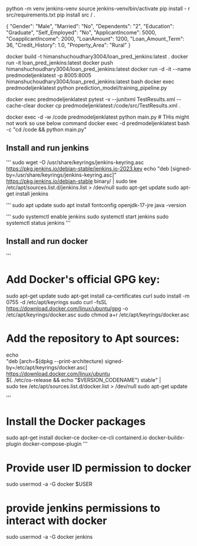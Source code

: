 python -m venv jenkins-venv
source jenkins-venv/bin/activate
pip install - r src/requirements.txt
pip install src / .


{
  "Gender": "Male",
  "Married": "No",
  "Dependents": "2",
  "Education": "Graduate",
  "Self_Employed": "No",
  "ApplicantIncome": 5000,
  "CoapplicantIncome": 2000,
  "LoanAmount": 1200,
  "Loan_Amount_Term": 36,
  "Credit_History": 1.0,
  "Property_Area": "Rural"
}


docker build -t himanshuchoudhary3004/loan_pred_jenkins:latest .
docker run -it loan_pred_jenkins:latest
docker push himanshuchoudhary3004/loan_pred_jenkins:latest
docker run -d -it --name predmodeljenklatest -p 8005:8005 himanshuchoudhary3004/loan_pred_jenkins:latest bash
docker exec predmodeljenklatest python prediction_model/training_pipeline.py

docker exec predmodeljenklatest pytest -v --junitxml TestResults.xml --cache-clear
docker cp predmodeljenklatest:/code/src/TestResults.xml .

docker exec -d -w /code predmodeljenklatest python main.py            # THis might not work so use below command
docker exec -d predmodeljenklatest bash -c "cd /code && python main.py"


## Install and run jenkins 

'''
sudo wget -O /usr/share/keyrings/jenkins-keyring.asc \
  https://pkg.jenkins.io/debian-stable/jenkins.io-2023.key
echo "deb [signed-by=/usr/share/keyrings/jenkins-keyring.asc]" \
  https://pkg.jenkins.io/debian-stable binary/ | sudo tee \
  /etc/apt/sources.list.d/jenkins.list > /dev/null
sudo apt-get update
sudo apt-get install jenkins

'''
sudo apt update
sudo apt install fontconfig openjdk-17-jre
java -version

'''
sudo systemctl enable jenkins
sudo systemctl start jenkins
sudo systemctl status jenkins
'''

## Install and run docker

'''
# Add Docker's official GPG key:
sudo apt-get update
sudo apt-get install ca-certificates curl
sudo install -m 0755 -d /etc/apt/keyrings
sudo curl -fsSL https://download.docker.com/linux/ubuntu/gpg -o /etc/apt/keyrings/docker.asc
sudo chmod a+r /etc/apt/keyrings/docker.asc

# Add the repository to Apt sources:
echo \
  "deb [arch=$(dpkg --print-architecture) signed-by=/etc/apt/keyrings/docker.asc] https://download.docker.com/linux/ubuntu \
  $(. /etc/os-release && echo "$VERSION_CODENAME") stable" | \
  sudo tee /etc/apt/sources.list.d/docker.list > /dev/null
sudo apt-get update

'''
# Install the Docker packages
sudo apt-get install docker-ce docker-ce-cli containerd.io docker-buildx-plugin docker-compose-plugin
'''
# Provide user ID permission to docker 
sudo usermod -a -G docker $USER
# provide jenkins permissions to interact with docker
sudo usermod -a -G docker jenkins



